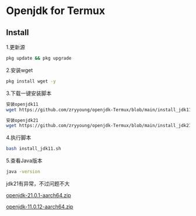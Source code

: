 #          Openjdk for Termux 
## Install
1.更新源
```bash
pkg update && pkg upgrade
```
2.安装wget
```bash
pkg install wget -y
```
3.下载一键安装脚本
```bash
安装openjdk11
wget https://github.com/zryyoung/openjdk-Termux/blob/main/install_jdk11.sh
```
```bash
安装openjdk21
wget https://github.com/zryyoung/openjdk-Termux/blob/main/install_jdk21.sh
```
4.执行脚本
```bash
bash install_jdk11.sh
```
5.查看Java版本
```bash
java -version
```
jdk21有异常，不过问题不大

[openjdk-21.0.1-aarch64.zip](https://github.com/zryyoung/openjdk-Termux/releases/tag/openjdk-21.0.1)

[openjdk-11.0.12-aarch64.zip](https://github.com/zryyoung/openjdk-Termux/releases/tag/openjdk-11.0.12)
